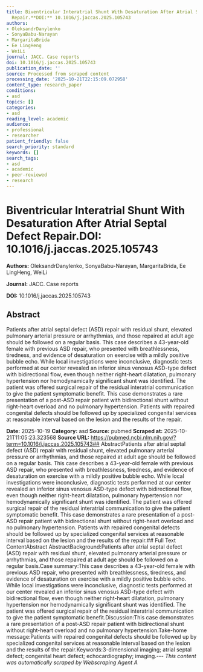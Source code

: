 ```yaml
---
title: Biventricular Interatrial Shunt With Desaturation After Atrial Septal Defect
  Repair.**DOI:** 10.1016/j.jaccas.2025.105743
authors:
- OleksandrDanylenko
- SonyaBabu-Narayan
- MargaritaBrida
- Ee LingHeng
- WeiLi
journal: JACC. Case reports
doi: 10.1016/j.jaccas.2025.105743
publication_date: ''
source: Processed from scraped content
processing_date: '2025-10-21T22:15:09.072958'
content_type: research_paper
conditions:
- asd
topics: []
categories:
- asd
reading_level: academic
audience:
- professional
- researcher
patient_friendly: false
search_priority: standard
keywords: []
search_tags:
- asd
- academic
- peer-reviewed
- research
---
```


# Biventricular Interatrial Shunt With Desaturation After Atrial Septal Defect Repair.**DOI:** 10.1016/j.jaccas.2025.105743

**Authors:** OleksandrDanylenko, SonyaBabu-Narayan, MargaritaBrida, Ee LingHeng, WeiLi

**Journal:** JACC. Case reports

**DOI:** 10.1016/j.jaccas.2025.105743

## Abstract

Patients after atrial septal defect (ASD) repair with residual shunt, elevated pulmonary arterial pressure or arrhythmias, and those repaired at adult age should be followed on a regular basis.
This case describes a 43-year-old female with previous ASD repair, who presented with breathlessness, tiredness, and evidence of desaturation on exercise with a mildly positive bubble echo. While local investigations were inconclusive, diagnostic tests performed at our center revealed an inferior sinus venosus ASD-type defect with bidirectional flow, even though neither right-heart dilatation, pulmonary hypertension nor hemodynamically significant shunt was identified. The patient was offered surgical repair of the residual interatrial communication to give the patient symptomatic benefit.
This case demonstrates a rare presentation of a post-ASD repair patient with bidirectional shunt without right-heart overload and no pulmonary hypertension.
Patients with repaired congenital defects should be followed up by specialized congenital services at reasonable interval based on the lesion and the results of the repair.

**Date:** 2025-10-19
**Category:** asd
**Source:** pubmed
**Scraped at:** 2025-10-21T11:05:23.323568
**Source URL:** https://pubmed.ncbi.nlm.nih.gov/?term=10.1016/j.jaccas.2025.105743## AbstractPatients after atrial septal defect (ASD) repair with residual shunt, elevated pulmonary arterial pressure or arrhythmias, and those repaired at adult age should be followed on a regular basis.
This case describes a 43-year-old female with previous ASD repair, who presented with breathlessness, tiredness, and evidence of desaturation on exercise with a mildly positive bubble echo. While local investigations were inconclusive, diagnostic tests performed at our center revealed an inferior sinus venosus ASD-type defect with bidirectional flow, even though neither right-heart dilatation, pulmonary hypertension nor hemodynamically significant shunt was identified. The patient was offered surgical repair of the residual interatrial communication to give the patient symptomatic benefit.
This case demonstrates a rare presentation of a post-ASD repair patient with bidirectional shunt without right-heart overload and no pulmonary hypertension.
Patients with repaired congenital defects should be followed up by specialized congenital services at reasonable interval based on the lesion and the results of the repair.## Full Text ContentAbstract AbstractBackground:Patients after atrial septal defect (ASD) repair with residual shunt, elevated pulmonary arterial pressure or arrhythmias, and those repaired at adult age should be followed on a regular basis.Case summary:This case describes a 43-year-old female with previous ASD repair, who presented with breathlessness, tiredness, and evidence of desaturation on exercise with a mildly positive bubble echo. While local investigations were inconclusive, diagnostic tests performed at our center revealed an inferior sinus venosus ASD-type defect with bidirectional flow, even though neither right-heart dilatation, pulmonary hypertension nor hemodynamically significant shunt was identified. The patient was offered surgical repair of the residual interatrial communication to give the patient symptomatic benefit.Discussion:This case demonstrates a rare presentation of a post-ASD repair patient with bidirectional shunt without right-heart overload and no pulmonary hypertension.Take-home message:Patients with repaired congenital defects should be followed up by specialized congenital services at reasonable interval based on the lesion and the results of the repair.Keywords:3-dimensional imaging; atrial septal defect; congenital heart defect; echocardiography; imaging.---
*This content was automatically scraped by Webscraping Agent A*